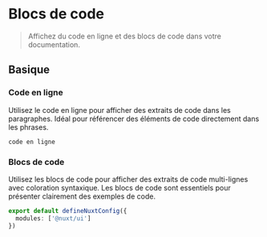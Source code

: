 # Blocs de code

> Affichez du code en ligne et des blocs de code dans votre documentation.

## Basique

### Code en ligne

Utilisez le code en ligne pour afficher des extraits de code dans les paragraphes. Idéal pour référencer des éléments de code directement dans les phrases.

<code-preview className="[&>div]:*:my-0">

`code en ligne`<template v-slot:code="">

```mdc
`code en ligne`
```

</template>
</code-preview>

### Blocs de code

Utilisez les blocs de code pour afficher des extraits de code multi-lignes avec coloration syntaxique. Les blocs de code sont essentiels pour présenter clairement des exemples de code.

<code-preview className="[&>div]:*:my-0,[&>div]:*:w-full">

```ts
export default defineNuxtConfig({
  modules: ['@nuxt/ui']
})
```

<template v-slot:code="">

```mdc
```ts
export default defineNuxtConfig({
  modules: ['@nuxt/ui']
})
```
```

</template>
</code-preview>

Lorsque vous écrivez un bloc de code, vous pouvez spécifier un nom de fichier qui sera affiché au-dessus du bloc. Une icône sera automatiquement affichée selon l'extension ou le nom.
Les noms de fichiers aident les utilisateurs à comprendre l'emplacement et le but du code dans un projet.

<code-preview className="[&>div]:*:my-0,[&>div]:*:w-full">

```ts [nuxt.config.ts]
export default defineNuxtConfig({
  modules: ['@nuxt/ui']
})
```

<template v-slot:code="">

```mdc
```ts [nuxt.config.ts]
export default defineNuxtConfig({
  modules: ['@nuxt/ui']
})
```
```

</template>
</code-preview>

Chaque bloc de code possède un bouton de copie intégré qui permet de copier le code dans le presse-papiers.

<tip to="https://ui.nuxt.com/getting-started/icons/nuxt#theme">

Les icônes sont déjà définies par défaut, mais vous pouvez les personnaliser dans votre `app.config.ts` :

```ts [app.config.ts]
export default defineAppConfig({
  ui: {
    prose: {
      codeIcon: {
        terminal: 'i-ph-terminal-window-duotone'
      }
    }
  }
})
```

</tip>

## Avancé

### CodeGroup

Groupez des blocs de code dans des onglets avec `code-group`. `code-group` est parfait pour montrer des exemples de code dans plusieurs langages ou gestionnaires de paquets.

<code-preview className="[&>div]:*:my-0,[&>div]:*:w-full">
<code-group className="w-full">

```bash [pnpm]
pnpm add @nuxt/ui
```

```bash [yarn]
yarn add @nuxt/ui
```

```bash [npm]
npm install @nuxt/ui
```

```bash [bun]
bun add @nuxt/ui
```

</code-group>

<template v-slot:code="">

```mdc
:::code-group

```bash [pnpm]
pnpm add @nuxt/ui
```

```bash [yarn]
yarn add @nuxt/ui
```

```bash [npm]
npm install @nuxt/ui
```

```bash [bun]
bun add @nuxt/ui
```

::
```

</template>
</code-preview>

### CodeTree

Affichez des blocs de code dans une vue arborescente avec `code-tree`. `code-tree` est excellent pour présenter des structures de projet et des relations de fichiers.

<code-preview className="[&>div]:*:my-0,[&>div]:*:w-full">
<code-tree default-value="app/app.config.ts">

```ts [nuxt.config.ts]
export default defineNuxtConfig({
  modules: ['@nuxt/ui'],

  css: ['~/assets/css/main.css']
})
```

```css [app/assets/css/main.css]
@import "tailwindcss";
@import "@nuxt/ui";
```

```ts [app/app.config.ts]
export default defineAppConfig({
  ui: {
    colors: {
      primary: 'sky',
      colors: 'slate'
    }
  }
})
```

```vue [app/app.vue]
<template>
  <UApp>
    <NuxtPage />
  </UApp>
</template>
```

```json [package.json]
{
  "name": "nuxt-app",
  "private": true,
  "type": "module",
  "scripts": {
    "build": "nuxt build",
    "dev": "nuxt dev",
    "generate": "nuxt generate",
    "preview": "nuxt preview",
    "postinstall": "nuxt prepare",
    "lint": "eslint .",
    "lint:fix": "eslint --fix ."
  },
  "dependencies": {
    "@iconify-json/lucide": "^1.2.18",
    "@nuxt/ui": "4.0.0-alpha.1",
    "nuxt": "^4.1.0"
  },
  "devDependencies": {
    "eslint": "^9.34.0",
    "typescript": "^5.9.3",
    "vue-tsc": "^3.0.6"
  }
}
```

```json [tsconfig.json]
{
  "extends": "./.nuxt/tsconfig.json"
}
```

```md [README.md]
# Nuxt 4 Minimal Starter

Consultez la [documentation Nuxt 4](https://nuxt.com/docs/getting-started/introduction) pour en savoir plus.

## Installation

Assurez-vous d'installer les dépendances :

```bash
# npm
npm install

# pnpm
pnpm install

# yarn
yarn install

# bun
bun install
```

## Serveur de développement

Démarrez le serveur de développement sur `http://localhost:3000` :

```bash
# npm
npm run dev

# pnpm
pnpm run dev

# yarn
yarn dev

# bun
bun run dev
```

## Production

Construisez l'application pour la production :

```bash
# npm
npm run build

# pnpm
pnpm run build

# yarn
yarn build

# bun
bun run build
```

Prévisualisez localement la build de production :

```bash
# npm
npm run preview

# pnpm
pnpm run preview

# yarn
yarn preview

# bun
bun run preview
```

Consultez la [documentation de déploiement](https://nuxt.com/docs/getting-started/deployment) pour plus d'informations.
```
```

</code-tree>
</code-preview>

### `CodePreview`

Utilisez `code-preview` pour afficher le résultat du code à côté du code. `code-preview` est idéal pour les exemples interactifs et la démonstration de résultats de code.
Écrivez le code à prévisualiser dans le slot `default` et le code réel dans le slot `code`.

<code-preview className="[&>div]:*:my-0,[&>div]:*:w-full" label="Aperçu">
<code-preview className="[&>div]:*:my-0">

`code en ligne`<template v-slot:code="">

```mdc
`code en ligne`
```

</template>
</code-preview>

<template v-slot:code="">

```mdc
::code-preview
`code en ligne`

#code
```mdc
`code en ligne`
```
::
```

</template>
</code-preview>

### `CodeCollapse`

Utilisez `code-collapse` pour les longs blocs de code afin de garder les pages propres. `code-collapse` permet aux utilisateurs de déplier les blocs de code uniquement si besoin, améliorant ainsi la lisibilité.

<code-preview className="[&>div]:*:my-0,[&>div]:*:w-full">
<code-collapse className="[&>div]:my-0">

```css [main.css]
@import "tailwindcss";
@import "@nuxt/ui";

@theme {
  --font-sans: 'Public Sans', sans-serif;

  --breakpoint-3xl: 1920px;

  --color-green-50: #EFFDF5;
  --color-green-100: #D9FBE8;
  --color-green-200: #B3F5D1;
  --color-green-300: #75EDAE;
  --color-green-400: #00DC82;
  --color-green-500: #00C16A;
  --color-green-600: #00A155;
  --color-green-700: #007F45;
  --color-green-800: #016538;
  --color-green-900: #0A5331;
  --color-green-950: #052E16;
}
```

</code-collapse>

<template v-slot:code="">

```mdc
::code-collapse

```css [main.css]
@import "tailwindcss";
@import "@nuxt/ui";

@theme {
  --font-sans: 'Public Sans', sans-serif;

  --breakpoint-3xl: 1920px;

  --color-green-50: #EFFDF5;
  --color-green-100: #D9FBE8;
  --color-green-200: #B3F5D1;
  --color-green-300: #75EDAE;
  --color-green-400: #00DC82;
  --color-green-500: #00C16A;
  --color-green-600: #00A155;
  --color-green-700: #007F45;
  --color-green-800: #016538;
  --color-green-900: #0A5331;
  --color-green-950: #052E16;
}
```

::
```

</template>
</code-preview>
